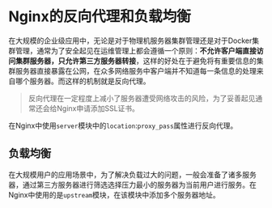 # Nginx的反向代理和负载均衡

在大规模的企业级应用中，无论是对于物理机服务器集群管理还是对于Docker集群管理，通常为了安全起见在运维管理上都会遵循一个原则：**不允许客户端直接访问集群服务器，只允许第三方服务器转接**，这样的好处在于避免将有重要信息的集群服务器直接暴露在公网，在众多网络服务中客户端并不知道每一条信息的处理来自哪个服务器。而这样的机制就是反向代理。

> 反向代理在一定程度上减小了服务器遭受网络攻击的风险，为了妥善起见通常还会给Nginx申请添加SSL证书。

在Nginx中使用`server`模块中的`location`:`proxy_pass`属性进行反向代理。

## 负载均衡

在大规模用户的应用场景中，为了解决负载过大的问题，一般会准备了诸多服务器，通过第三方服务器进行筛选选择压力最小的服务器为当前用户进行服务。在Nginx中使用的是`upstream`模块，在该模块中添加多个服务器地址。